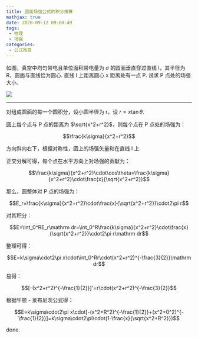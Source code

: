 ```yaml
---
title: 圆面场强公式的积分推算
mathjax: true
date: 2020-09-12 09:00:49
tags:
 - 物理
 - 场强
categories:
 - 公式推算
---
```


如图，真空中均匀带电且单位面积带电量为 $\sigma$ 的圆面垂直穿过直线 l，其半径为 R，圆面与直线恰为圆心. 直线 l 上距离圆心 x 距离处有一点 P. 试求 P 点处的场强大小. 

![](https://cdn.xecades.xyz/image/fieldStrength-pic1.svg)

<!-- more -->

---

对组成圆面的每一个圆积分，设小圆半径为 r，设 $r = x\tan\theta$.

圆上每个点与 P 点的距离为 $\sqrt{x^2+r^2}$，则每个点在 P 点处的场强为：

$$\frac{k\sigma}{x^2+r^2}$$

方向斜向右下，根据对称性，圆上的场强矢量和在直线 l 上. 

正交分解可得，每个点在水平方向上对场强的贡献为：

$$\frac{k\sigma}{x^2+r^2}\cdot\cos\theta=\frac{k\sigma}{x^2+r^2}\cdot\frac{x}{\sqrt{x^2+r^2}}$$

那么，圆整体对 P 点的场强为：

$$E_r=\frac{k\sigma}{x^2+r^2}\cdot\frac{x}{\sqrt{x^2+r^2}}\cdot2\pi r$$

对其积分：

$$E=\int_0^RE_r\mathrm dr=\int_0^R\frac{k\sigma}{x^2+r^2}\cdot\frac{x}{\sqrt{x^2+r^2}}\cdot2\pi r\mathrm dr$$

整理可得：

$$E=k\sigma\cdot2\pi x\cdot\int_0^Rr\cdot(x^2+r^2)^{-\frac{3}{2}}\mathrm dr$$

易得：

$$[-(x^2+r^2)^{-\frac{1}{2}}]'=r\cdot(x^2+r^2)^{-\frac{3}{2}}$$

根据牛顿 - 莱布尼茨公式得：

$$E=k\sigma\cdot2\pi x\cdot[-(x^2+R^2)^{-\frac{1}{2}}+(x^2+0^2)^{-\frac{1}{2}}]=k\sigma\cdot2\pi\cdot(1-\frac{x}{\sqrt{x^2+R^2}})$$

done.